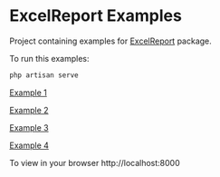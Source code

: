 # ExcelReport Examples

Project containing examples for [ExcelReport](https://github.com/lab36/excel-report) package.

To run this examples: 
```bash
php artisan serve
``` 
[Example 1](https://github.com/lab36/excel-report-examples/tree/master/app/ExcelReport/DailyConstructionReport.php)

[Example 2](https://github.com/lab36/excel-report-examples/tree/master/app/ExcelReport/JobEstimateReport.php)

[Example 3](https://github.com/lab36/excel-report-examples/tree/master/app/ExcelReport/OrdersReport.php)

[Example 4](https://github.com/lab36/excel-report-examples/tree/master/app/ExcelReport/SalesReport.php)

To view in your browser http://localhost:8000
